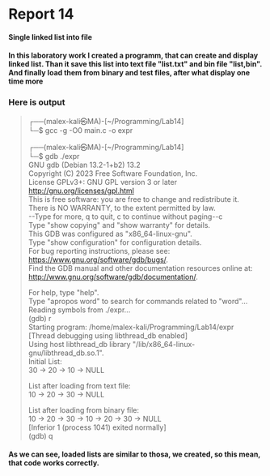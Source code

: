 # Report 14

#### Single linked list into file

#### In this laboratory work I created a programm, that can create and display linked list. Than it save this list into text file "list.txt" and bin file "list,bin". And finally load them from binary and test files, after what display one time more

### Here is output

>┌──(malex-kali㉿MA)-[~/Programming/Lab14]      
>└─$ gcc -g -O0 main.c -o expr      
>                                                                                                                        
>┌──(malex-kali㉿MA)-[~/Programming/Lab14]      
└─$ gdb ./expr                          
GNU gdb (Debian 13.2-1+b2) 13.2     
Copyright (C) 2023 Free Software Foundation, Inc.       
License GPLv3+: GNU GPL version 3 or later <http://gnu.org/licenses/gpl.html>       
This is free software: you are free to change and redistribute it.      
There is NO WARRANTY, to the extent permitted by law.       
--Type <RET> for more, q to quit, c to continue without paging--c       
Type "show copying" and "show warranty" for details.        
This GDB was configured as "x86_64-linux-gnu".      
Type "show configuration" for configuration details.        
For bug reporting instructions, please see:
<https://www.gnu.org/software/gdb/bugs/>.       
Find the GDB manual and other documentation resources online at:        
    <http://www.gnu.org/software/gdb/documentation/>.       
>       
>For help, type "help".     
Type "apropos word" to search for commands related to "word"...     
Reading symbols from ./expr...      
(gdb) r     
Starting program: /home/malex-kali/Programming/Lab14/expr       
[Thread debugging using libthread_db enabled]       
Using host libthread_db library "/lib/x86_64-linux-gnu/libthread_db.so.1".      
Initial List:       
30 -> 20 -> 10 -> NULL      
>       
>List after loading from text file:     
10 -> 20 -> 30 -> NULL      
>           
>List after loading from binary file:       
10 -> 20 -> 30 -> 10 -> 20 -> 30 -> NULL        
[Inferior 1 (process 1041) exited normally]     
(gdb) q     


#### As we can see, loaded lists are similar to thosa, we created, so this mean, that code works correctly.